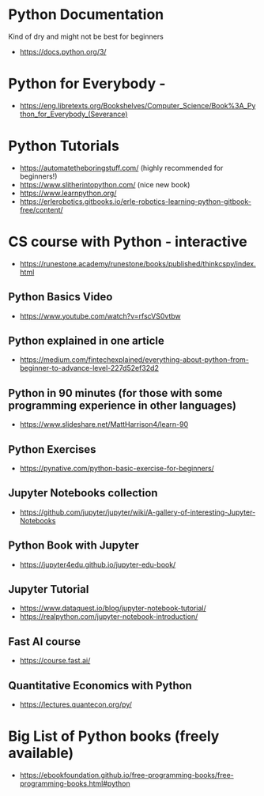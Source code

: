 # Python Documentation
Kind of dry and might not be best for beginners
* https://docs.python.org/3/

# Python for Everybody - 

* https://eng.libretexts.org/Bookshelves/Computer_Science/Book%3A_Python_for_Everybody_(Severance)

# Python Tutorials

* https://automatetheboringstuff.com/ (highly recommended for beginners!)
* https://www.slitherintopython.com/ (nice new book)
* https://www.learnpython.org/
* https://erlerobotics.gitbooks.io/erle-robotics-learning-python-gitbook-free/content/

# CS course with Python - interactive
* https://runestone.academy/runestone/books/published/thinkcspy/index.html

## Python Basics Video

* https://www.youtube.com/watch?v=rfscVS0vtbw

## Python explained in one article

* https://medium.com/fintechexplained/everything-about-python-from-beginner-to-advance-level-227d52ef32d2

## Python in 90 minutes (for those with some programming experience in other languages)
* https://www.slideshare.net/MattHarrison4/learn-90

## Python Exercises
* https://pynative.com/python-basic-exercise-for-beginners/

## Jupyter Notebooks collection 
* https://github.com/jupyter/jupyter/wiki/A-gallery-of-interesting-Jupyter-Notebooks

## Python Book with Jupyter

* https://jupyter4edu.github.io/jupyter-edu-book/

## Jupyter Tutorial
* https://www.dataquest.io/blog/jupyter-notebook-tutorial/
* https://realpython.com/jupyter-notebook-introduction/

## Fast AI course
* https://course.fast.ai/

## Quantitative Economics with Python
* https://lectures.quantecon.org/py/

# Big List of Python books (freely available)

* https://ebookfoundation.github.io/free-programming-books/free-programming-books.html#python
